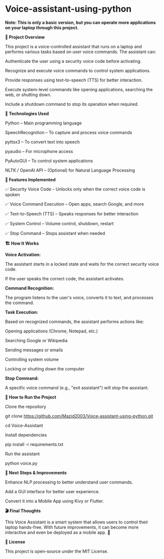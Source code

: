# Voice-assistant-using-python

**Note: This is only a basic version, but you can operate more applications on your laptop through this project.**

**📌 Project Overview**

This project is a voice-controlled assistant that runs on a laptop and performs various tasks based on user voice commands. The assistant can:

Authenticate the user using a security voice code before activating.

Recognize and execute voice commands to control system applications.

Provide responses using text-to-speech (TTS) for better interaction.

Execute system-level commands like opening applications, searching the web, or shutting down.

Include a shutdown command to stop its operation when required.

**🔧 Technologies Used**

Python – Main programming language

SpeechRecognition – To capture and process voice commands

pyttsx3 – To convert text into speech

pyaudio – For microphone access

PyAutoGUI – To control system applications

NLTK / OpenAI API – (Optional) for Natural Language Processing


**🚀 Features Implemented**

✅ Security Voice Code – Unlocks only when the correct voice code is spoken

✅ Voice Command Execution – Open apps, search Google, and more

✅ Text-to-Speech (TTS) – Speaks responses for better interaction

✅ System Control – Volume control, shutdown, restart

✅ Stop Command – Stops assistant when needed

**🏗 How It Works**

**Voice Activation:**

The assistant starts in a locked state and waits for the correct security voice code.

If the user speaks the correct code, the assistant activates.

**Command Recognition:**

The program listens to the user's voice, converts it to text, and processes the command.

**Task Execution:**

Based on recognized commands, the assistant performs actions like:

Opening applications (Chrome, Notepad, etc.)

Searching Google or Wikipedia

Sending messages or emails

Controlling system volume

Locking or shutting down the computer

**Stop Command:**

A specific voice command (e.g., "exit assistant") will stop the assistant.

**🚀 How to Run the Project**

Clone the repository

git clone https://github.com/Mazid2003/Voice-assistant-using-python.git

cd Voice-Assistant

Install dependencies

pip install -r requirements.txt

Run the assistant

python voice.py

**🎯 Next Steps & Improvements**

Enhance NLP processing to better understand user commands.

Add a GUI interface for better user experience.

Convert it into a Mobile App using Kivy or Flutter.

**🎬 Final Thoughts**

This Voice Assistant is a smart system that allows users to control their laptop hands-free. With future improvements, it can become more interactive and even be deployed as a mobile app. 🚀

**📜 License**

This project is open-source under the MIT License.
